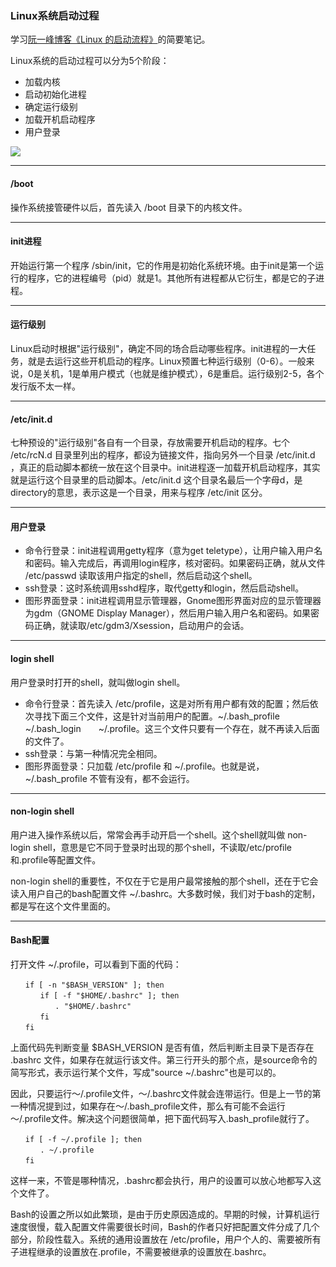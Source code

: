 ### **Linux系统启动过程**

学习[阮一峰博客《Linux 的启动流程》](http://www.ruanyifeng.com/blog/2013/08/linux_boot_process.html)的简要笔记。

Linux系统的启动过程可以分为5个阶段：

* 加载内核
* 启动初始化进程
* 确定运行级别
* 加载开机启动程序
* 用户登录

![](https://note-taking-1258869021.cos.ap-beijing.myqcloud.com/Linux/start-up%20process.png)

***

#### /boot

操作系统接管硬件以后，首先读入 /boot 目录下的内核文件。

***

#### init进程

开始运行第一个程序 /sbin/init，它的作用是初始化系统环境。由于init是第一个运行的程序，它的进程编号（pid）就是1。其他所有进程都从它衍生，都是它的子进程。

***

#### 运行级别

Linux启动时根据"运行级别"，确定不同的场合启动哪些程序。init进程的一大任务，就是去运行这些开机启动的程序。Linux预置七种运行级别（0-6）。一般来说，0是关机，1是单用户模式（也就是维护模式），6是重启。运行级别2-5，各个发行版不太一样。

***

#### /etc/init.d

七种预设的"运行级别"各自有一个目录，存放需要开机启动的程序。七个 /etc/rcN.d 目录里列出的程序，都设为链接文件，指向另外一个目录 /etc/init.d ，真正的启动脚本都统一放在这个目录中。init进程逐一加载开机启动程序，其实就是运行这个目录里的启动脚本。/etc/init.d 这个目录名最后一个字母d，是directory的意思，表示这是一个目录，用来与程序 /etc/init 区分。

***

#### 用户登录

* 命令行登录：init进程调用getty程序（意为get teletype），让用户输入用户名和密码。输入完成后，再调用login程序，核对密码。如果密码正确，就从文件 /etc/passwd 读取该用户指定的shell，然后启动这个shell。
* ssh登录：这时系统调用sshd程序，取代getty和login，然后启动shell。
* 图形界面登录：init进程调用显示管理器，Gnome图形界面对应的显示管理器为gdm（GNOME Display Manager），然后用户输入用户名和密码。如果密码正确，就读取/etc/gdm3/Xsession，启动用户的会话。

***

#### login shell

用户登录时打开的shell，就叫做login shell。

* 命令行登录：首先读入 /etc/profile，这是对所有用户都有效的配置；然后依次寻找下面三个文件，这是针对当前用户的配置。~/.bash_profile　　~/.bash_login　　~/.profile。这三个文件只要有一个存在，就不再读入后面的文件了。
* ssh登录：与第一种情况完全相同。
* 图形界面登录：只加载 /etc/profile 和 ~/.profile。也就是说，~/.bash_profile 不管有没有，都不会运行。

***

#### non-login shell

用户进入操作系统以后，常常会再手动开启一个shell。这个shell就叫做 non-login shell，意思是它不同于登录时出现的那个shell，不读取/etc/profile和.profile等配置文件。

non-login shell的重要性，不仅在于它是用户最常接触的那个shell，还在于它会读入用户自己的bash配置文件 ~/.bashrc。大多数时候，我们对于bash的定制，都是写在这个文件里面的。

***

#### Bash配置

打开文件 ~/.profile，可以看到下面的代码：

```shell
　　if [ -n "$BASH_VERSION" ]; then
　　　　if [ -f "$HOME/.bashrc" ]; then
　　　　　　. "$HOME/.bashrc"
　　　　fi
　　fi
```

上面代码先判断变量 $BASH_VERSION 是否有值，然后判断主目录下是否存在 .bashrc 文件，如果存在就运行该文件。第三行开头的那个点，是source命令的简写形式，表示运行某个文件，写成"source ~/.bashrc"也是可以的。

因此，只要运行～/.profile文件，～/.bashrc文件就会连带运行。但是上一节的第一种情况提到过，如果存在～/.bash_profile文件，那么有可能不会运行～/.profile文件。解决这个问题很简单，把下面代码写入.bash_profile就行了。

```shell
　　if [ -f ~/.profile ]; then
　　　　. ~/.profile
　　fi
```

这样一来，不管是哪种情况，.bashrc都会执行，用户的设置可以放心地都写入这个文件了。

Bash的设置之所以如此繁琐，是由于历史原因造成的。早期的时候，计算机运行速度很慢，载入配置文件需要很长时间，Bash的作者只好把配置文件分成了几个部分，阶段性载入。系统的通用设置放在 /etc/profile，用户个人的、需要被所有子进程继承的设置放在.profile，不需要被继承的设置放在.bashrc。